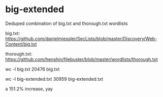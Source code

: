 # big-extended
 Deduped combination of big.txt and thorough.txt wordlists
 
 big.txt: 		https://github.com/danielmiessler/SecLists/blob/master/Discovery/Web-Content/big.txt

 thorough.txt:	https://github.com/henshin/filebuster/blob/master/wordlists/thorough.txt
 
 wc -l big.txt
 20476 big.txt
 
 wc -l big-extended.txt
 30959 big-extended.txt
 
 a 151.2% increase, yay

